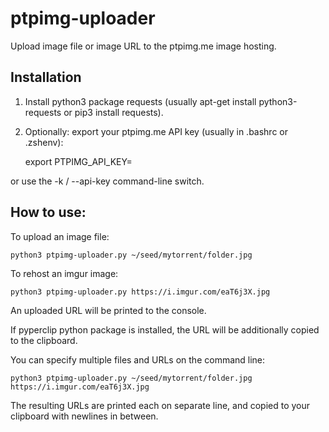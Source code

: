 # ptpimg-uploader

Upload image file or image URL to the ptpimg.me image hosting.

## Installation

1. Install python3 package requests (usually apt-get install python3-requests or pip3 install requests).

2. Optionally: export your ptpimg.me API key (usually in .bashrc or .zshenv):

    export PTPIMG_API_KEY=<your hex key>

  or use the -k / --api-key command-line switch.

## How to use:

To upload an image file:

    python3 ptpimg-uploader.py ~/seed/mytorrent/folder.jpg

To rehost an imgur image:

    python3 ptpimg-uploader.py https://i.imgur.com/eaT6j3X.jpg

An uploaded URL will be printed to the console.

If pyperclip python package is installed, the URL will be additionally copied to the clipboard.

You can specify multiple files and URLs on the command line:

    python3 ptpimg-uploader.py ~/seed/mytorrent/folder.jpg https://i.imgur.com/eaT6j3X.jpg

The resulting URLs are printed each on separate line, and copied to your
clipboard with newlines in between.
